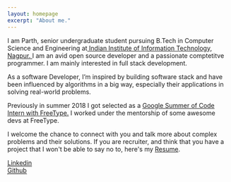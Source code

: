 ```yaml
---
layout: homepage
excerpt: "About me."
---
```

I am Parth, senior undergraduate student pursuing B.Tech in Computer Science and Engineering at<a href="http://www.iiitn.ac.in" target="_blank"> Indian Institute of Information Technology, Nagpur. </a> I am an avid open source developer and a passionate comptetitve programmer. I am mainly interested in full stack development.

As a software Developer, I’m inspired by building software stack and have been influenced by algorithms in a big way, especially their applications in solving real-world problems.

Previously in summer 2018 I got selected as a <a href="https://summerofcode.withgoogle.com/projects/#5826114384035840" target="_blank"> Google Summer of Code Intern with FreeType.</a> I worked under the mentorship of some awesome devs at FreeType. <br>

I welcome the chance to connect with you and talk more about complex problems and their solutions. If you are recruiter, and think that you have a project that I won't be able to say no to, here's my <a href="/assets/docs/parth_resume.pdf" target="_blank"> Resume</a>.

<a href="https://www.linkedin.com/in/parthw1/" target="_blank" style="border-bottom: .5px dotted;">Linkedin</a><br>
<a href="https://www.github.com/parthw1/" target="_blank" style="border-bottom: .5px dotted;">Github</a>

